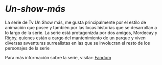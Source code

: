 # _Un-show-más_

 La serie de Tv Un Show más, me gusta principalmente por el estilo de animación que posee y también por las locas historias que se desarrollan a lo largo de la serie. La serie está protagonizda por dos amigos, Mordecay y Rigby, quienes están a cargo del mantenimiento de un parque y viven diversas avventuras surrealistas en las que se involucran el resto de los personajes de la serie  



Para más información sobre la serie, visitar: [Fandom](https://regularshow.fandom.com/es/wiki/Un_Show_M%C3%A1s_Wiki)


